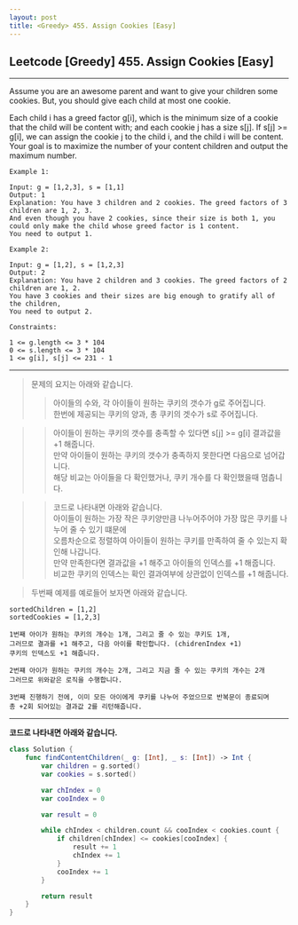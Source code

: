 ```yaml
---
layout: post
title: <Greedy> 455. Assign Cookies [Easy]
---
```



## Leetcode [Greedy] 455. Assign Cookies [Easy]
---
Assume you are an awesome parent and want to give your children some cookies. But, you should give each child at most one cookie.

Each child i has a greed factor g[i], which is the minimum size of a cookie that the child will be content with; and each cookie j has a size s[j]. If s[j] >= g[i], we can assign the cookie j to the child i, and the child i will be content. Your goal is to maximize the number of your content children and output the maximum number.

 
```
Example 1:

Input: g = [1,2,3], s = [1,1]
Output: 1
Explanation: You have 3 children and 2 cookies. The greed factors of 3 children are 1, 2, 3.   
And even though you have 2 cookies, since their size is both 1, you could only make the child whose greed factor is 1 content.   
You need to output 1.
```
```
Example 2:

Input: g = [1,2], s = [1,2,3]
Output: 2
Explanation: You have 2 children and 3 cookies. The greed factors of 2 children are 1, 2. 
You have 3 cookies and their sizes are big enough to gratify all of the children, 
You need to output 2.
 ```
```
Constraints:

1 <= g.length <= 3 * 104
0 <= s.length <= 3 * 104
1 <= g[i], s[j] <= 231 - 1
```
---

> 문제의 요지는 아래와 같습니다.
> > 아이들의 수와, 각 아이들이 원하는 쿠키의 갯수가 g로 주어집니다.   
> > 한번에 제공되는 쿠키의 양과, 총 쿠키의 겟수가 s로 주어집니다.   

> > 아이들이 원하는 쿠키의 갯수를 충족할 수 있다면 s[j] >= g[i] 결과값을 +1 해줍니다.   
> > 만약 아이들이 원하는 쿠키의 갯수가 충족하지 못한다면 다음으로 넘어갑니다.   
> > 해당 비교는 아이들을 다 확인했거나, 쿠키 개수를 다 확인했을때 멈춥니다.   

> > 코드로 나타내면 아래와 같습니다.   
> > 아이들이 원하는 가장 작은 쿠키양만큼 나누어주어야 가장 많은 쿠키를 나누어 줄 수 있기 떄문에   
> > 오름차순으로 정렬하여 아이들이 원하는 쿠키를 만족하여 줄 수 있는지 확인해 나갑니다.   
> > 만약 만족한다면 결과값을 +1 해주고 아이들의 인덱스를 +1 해줍니다.   
> > 비교한 쿠키의 인덱스는 확인 결과여부에 상관없이 인덱스를 +1 해줍니다.   

> 두번째 예제를 예로들어 보자면 아래와 같습니다.   

``` 
sortedChildren = [1,2]
sortedCookies = [1,2,3]

1번째 아이가 원하는 쿠키의 개수는 1개, 그리고 줄 수 있는 쿠키도 1개,   
그러므로 결과를 +1 해주고, 다음 아이를 확인합니다. (chidrenIndex +1)
쿠키의 인덱스도 +1 해줍니다.

2번쨰 아이가 원하는 쿠키의 개수는 2개, 그리고 지금 줄 수 있는 쿠키의 개수는 2개
그러므로 위와같은 로직을 수행합니다.

3번째 진행하기 전에, 이미 모든 아이에게 쿠키를 나누어 주었으므로 반복문이 종료되며
총 +2회 되어있는 결과값 2를 리턴해줍니다.   
 ```
 
---
**코드로 나타내면 아래와 같습니다.**

~~~swift
class Solution {
    func findContentChildren(_ g: [Int], _ s: [Int]) -> Int {
        var children = g.sorted()
        var cookies = s.sorted()

        var chIndex = 0
        var cooIndex = 0

        var result = 0

        while chIndex < children.count && cooIndex < cookies.count {
            if children[chIndex] <= cookies[cooIndex] {
                result += 1
                chIndex += 1
            }
            cooIndex += 1
        }

        return result
    }
}
~~~
